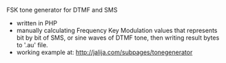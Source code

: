 FSK tone generator for DTMF and SMS

- written in PHP
- manually calculating Frequency Key Modulation values that represents bit by bit of SMS, or sine waves of DTMF tone, then writing result bytes to '.au' file.
- working example at: http://jalija.com/subpages/tonegenerator
